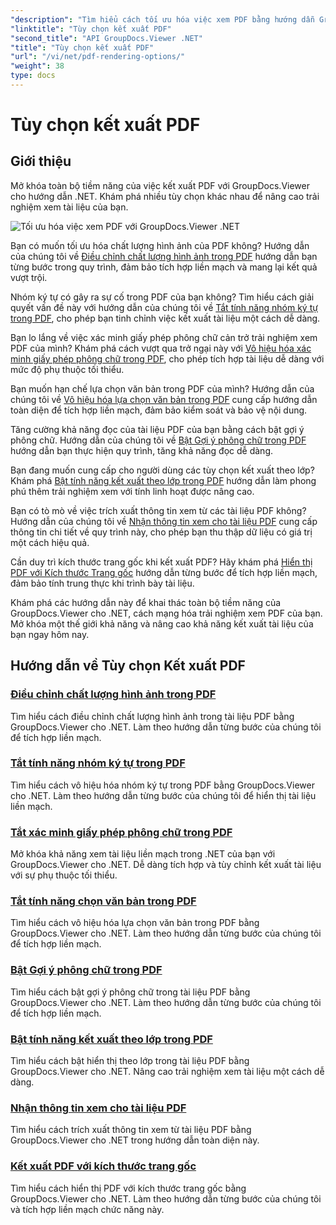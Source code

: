 ```yaml
---
"description": "Tìm hiểu cách tối ưu hóa việc xem PDF bằng hướng dẫn GroupDocs.Viewer .NET. Khám phá các tùy chọn kết xuất PDF như điều chỉnh chất lượng hình ảnh và vô hiệu hóa lựa chọn văn bản."
"linktitle": "Tùy chọn kết xuất PDF"
"second_title": "API GroupDocs.Viewer .NET"
"title": "Tùy chọn kết xuất PDF"
"url": "/vi/net/pdf-rendering-options/"
"weight": 38
type: docs
---
```

# Tùy chọn kết xuất PDF


## Giới thiệu

Mở khóa toàn bộ tiềm năng của việc kết xuất PDF với GroupDocs.Viewer cho hướng dẫn .NET. Khám phá nhiều tùy chọn khác nhau để nâng cao trải nghiệm xem tài liệu của bạn.

![Tối ưu hóa việc xem PDF với GroupDocs.Viewer .NET](/viewer/pdf-rendering-options/image.png)

Bạn có muốn tối ưu hóa chất lượng hình ảnh của PDF không? Hướng dẫn của chúng tôi về [Điều chỉnh chất lượng hình ảnh trong PDF](./adjust-image-quality-pdf/) hướng dẫn bạn từng bước trong quy trình, đảm bảo tích hợp liền mạch và mang lại kết quả vượt trội.

Nhóm ký tự có gây ra sự cố trong PDF của bạn không? Tìm hiểu cách giải quyết vấn đề này với hướng dẫn của chúng tôi về [Tắt tính năng nhóm ký tự trong PDF](./disable-characters-grouping-pdf/), cho phép bạn tinh chỉnh việc kết xuất tài liệu một cách dễ dàng.

Bạn lo lắng về việc xác minh giấy phép phông chữ cản trở trải nghiệm xem PDF của mình? Khám phá cách vượt qua trở ngại này với [Vô hiệu hóa xác minh giấy phép phông chữ trong PDF](./disable-font-license-verifications-pdf/), cho phép tích hợp tài liệu dễ dàng với mức độ phụ thuộc tối thiểu.

Bạn muốn hạn chế lựa chọn văn bản trong PDF của mình? Hướng dẫn của chúng tôi về [Vô hiệu hóa lựa chọn văn bản trong PDF](./disable-text-selection-pdf/) cung cấp hướng dẫn toàn diện để tích hợp liền mạch, đảm bảo kiểm soát và bảo vệ nội dung.

Tăng cường khả năng đọc của tài liệu PDF của bạn bằng cách bật gợi ý phông chữ. Hướng dẫn của chúng tôi về [Bật Gợi ý phông chữ trong PDF](./enable-font-hinting-pdf/) hướng dẫn bạn thực hiện quy trình, tăng khả năng đọc dễ dàng.

Bạn đang muốn cung cấp cho người dùng các tùy chọn kết xuất theo lớp? Khám phá [Bật tính năng kết xuất theo lớp trong PDF](./enable-layered-rendering-pdf/) hướng dẫn làm phong phú thêm trải nghiệm xem với tính linh hoạt được nâng cao.

Bạn có tò mò về việc trích xuất thông tin xem từ các tài liệu PDF không? Hướng dẫn của chúng tôi về [Nhận thông tin xem cho tài liệu PDF](./get-view-info-pdf-document/) cung cấp thông tin chi tiết về quy trình này, cho phép bạn thu thập dữ liệu có giá trị một cách hiệu quả.

Cần duy trì kích thước trang gốc khi kết xuất PDF? Hãy khám phá [Hiển thị PDF với Kích thước Trang gốc](./render-pdf-original-page-size/) hướng dẫn từng bước để tích hợp liền mạch, đảm bảo tính trung thực khi trình bày tài liệu.

Khám phá các hướng dẫn này để khai thác toàn bộ tiềm năng của GroupDocs.Viewer cho .NET, cách mạng hóa trải nghiệm xem PDF của bạn. Mở khóa một thế giới khả năng và nâng cao khả năng kết xuất tài liệu của bạn ngay hôm nay.
## Hướng dẫn về Tùy chọn Kết xuất PDF
### [Điều chỉnh chất lượng hình ảnh trong PDF](./adjust-image-quality-pdf/)
Tìm hiểu cách điều chỉnh chất lượng hình ảnh trong tài liệu PDF bằng GroupDocs.Viewer cho .NET. Làm theo hướng dẫn từng bước của chúng tôi để tích hợp liền mạch.
### [Tắt tính năng nhóm ký tự trong PDF](./disable-characters-grouping-pdf/)
Tìm hiểu cách vô hiệu hóa nhóm ký tự trong PDF bằng GroupDocs.Viewer cho .NET. Làm theo hướng dẫn từng bước của chúng tôi để hiển thị tài liệu liền mạch.
### [Tắt xác minh giấy phép phông chữ trong PDF](./disable-font-license-verifications-pdf/)
Mở khóa khả năng xem tài liệu liền mạch trong .NET của bạn với GroupDocs.Viewer cho .NET. Dễ dàng tích hợp và tùy chỉnh kết xuất tài liệu với sự phụ thuộc tối thiểu.
### [Tắt tính năng chọn văn bản trong PDF](./disable-text-selection-pdf/)
Tìm hiểu cách vô hiệu hóa lựa chọn văn bản trong PDF bằng GroupDocs.Viewer cho .NET. Làm theo hướng dẫn từng bước của chúng tôi để tích hợp liền mạch.
### [Bật Gợi ý phông chữ trong PDF](./enable-font-hinting-pdf/)
Tìm hiểu cách bật gợi ý phông chữ trong tài liệu PDF bằng GroupDocs.Viewer cho .NET. Làm theo hướng dẫn từng bước của chúng tôi để tích hợp liền mạch.
### [Bật tính năng kết xuất theo lớp trong PDF](./enable-layered-rendering-pdf/)
Tìm hiểu cách bật hiển thị theo lớp trong tài liệu PDF bằng GroupDocs.Viewer cho .NET. Nâng cao trải nghiệm xem tài liệu một cách dễ dàng.
### [Nhận thông tin xem cho tài liệu PDF](./get-view-info-pdf-document/)
Tìm hiểu cách trích xuất thông tin xem từ tài liệu PDF bằng GroupDocs.Viewer cho .NET trong hướng dẫn toàn diện này.
### [Kết xuất PDF với kích thước trang gốc](./render-pdf-original-page-size/)
Tìm hiểu cách hiển thị PDF với kích thước trang gốc bằng GroupDocs.Viewer cho .NET. Làm theo hướng dẫn từng bước của chúng tôi và tích hợp liền mạch chức năng này.